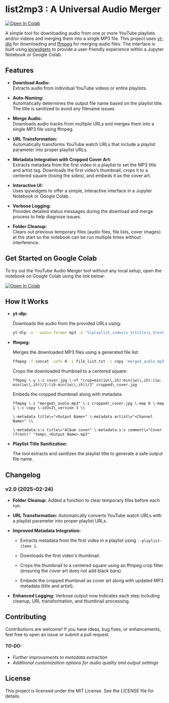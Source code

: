 # list2mp3 : A Universal Audio Merger

[![Open In Colab](https://colab.research.google.com/assets/colab-badge.svg)](https://colab.research.google.com/github/ras0k/list2mp3/blob/main/list2mp3_v2.ipynb)

A simple tool for downloading audio from one or more YouTube  playlists and/or videos and merging them into a single MP3 file. This project uses [yt-dlp](https://github.com/yt-dlp/yt-dlp) for downloading and [ffmpeg](https://ffmpeg.org/) for merging audio files. The interface is built using [ipywidgets](https://ipywidgets.readthedocs.io/) to provide a user-friendly experience within a Jupyter Notebook or Google Colab.

## Features

- **Download Audio:**  
  Extracts audio from individual YouTube videos or entire playlists.

- **Auto-Naming:**  
  Automatically determines the output file name based on the playlist title. The title is sanitized to avoid any filename issues.

- **Merge Audio:**  
  Downloads audio tracks from multiple URLs and merges them into a single MP3 file using ffmpeg.
    
-   **URL Transformation:**  
    Automatically transforms YouTube watch URLs that include a playlist parameter into proper playlist URLs.
    
-   **Metadata Integration with Cropped Cover Art:**  
    Extracts metadata from the first video in a playlist to set the MP3 title and artist tag. Downloads the first video’s thumbnail, crops it to a centered square (losing the sides), and embeds it as the cover art.

- **Interactive UI:**  
  Uses ipywidgets to offer a simple, interactive interface in a Jupyter Notebook or Google Colab.

- **Verbose Logging:**  
  Provides detailed status messages during the download and merge process to help diagnose issues.

-   **Folder Cleanup:**  
    Clears out previous temporary files (audio files, file lists, cover images) at the start so the notebook can be run multiple times without interference.

## Get Started on Google Colab

To try out the YouTube Audio Merger tool without any local setup, open the notebook on Google Colab using the link below:

[![Open In Colab](https://colab.research.google.com/assets/colab-badge.svg)](https://colab.research.google.com/github/ras0k/list2mp3/blob/main/list2mp3_v2.ipynb)

## How It Works

- **yt-dlp:**
  
  Downloads the audio from the provided URLs using:
  ```bash
  yt-dlp -x --audio-format mp3 -o '%(playlist_index)s_%(title)s.%(ext)s' <URL>
  ```

- **ffmpeg:**
  
  Merges the downloaded MP3 files using a generated file list:

  ```bash
  ffmpeg -f concat -safe 0 -i file_list.txt -c copy 'merged_audio.mp3'
  ```

  Crops the downloaded thumbnail to a centered square:
  ```
  ffmpeg \-y \-i cover.jpg \-vf "crop=min(iw\\,ih):min(iw\\,ih):(iw-min(iw\\,ih))/2:(ih-min(iw\\,ih))/2" cropped\_cover.jpg
  ```
  Embeds the cropped thumbnail along with metadata:
  ```
  ffmpeg \-i "merged\_audio.mp3" \-i cropped\_cover.jpg \-map 0 \-map 1 \-c copy \-id3v2\_version 3 \\
        
  \-metadata title\="<Output Name>" \-metadata artist\="<Channel Name>" \\
        
  \-metadata:s:v title\="Album cover" \-metadata:s:v comment\="Cover (front)" "temp\_<Output Name>.mp3"
  ```
-   **Playlist Title Sanitization:**
    
    The tool extracts and sanitizes the playlist title to generate a safe output file name.

## Changelog

### v2.0 (2025-02-24)

-   **Folder Cleanup:** Added a function to clear temporary files before each run.
    
-   **URL Transformation:** Automatically converts YouTube watch URLs with a playlist parameter into proper playlist URLs.
    
-   **Improved Metadata Integration:**
    
    -   Extracts metadata from the first video in a playlist using `--playlist-items 1`.
        
    -   Downloads the first video's thumbnail.
        
    -   Crops the thumbnail to a centered square using an ffmpeg crop filter (ensuring the cover art does not add black bars).
        
    -   Embeds the cropped thumbnail as cover art along with updated MP3 metadata (title and artist).
        
-   **Enhanced Logging:** Verbose output now indicates each step including cleanup, URL transformation, and thumbnail processing.


    
## Contributing

Contributions are welcome! If you have ideas, bug fixes, or enhancements, feel free to open an issue or submit a pull request.

#### *TO-DO:*

- *Further improvements to metadata extraction*
- *Additional customization options for audio quality and output settings*

## License

This project is licensed under the MIT License. See the LICENSE file for details.
